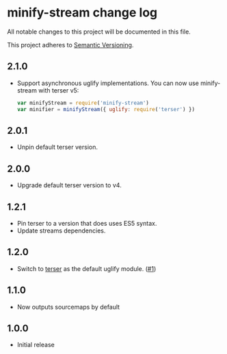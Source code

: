 # minify-stream change log

All notable changes to this project will be documented in this file.

This project adheres to [Semantic Versioning](http://semver.org/).

## 2.1.0
* Support asynchronous uglify implementations.
  You can now use minify-stream with terser v5:
  ```js
  var minifyStream = require('minify-stream')
  var minifier = minifyStream({ uglify: require('terser') })
  ```

## 2.0.1
* Unpin default terser version.

## 2.0.0
* Upgrade default terser version to v4.

## 1.2.1
* Pin terser to a version that does uses ES5 syntax.
* Update streams dependencies.

## 1.2.0
* Switch to [terser](https://github.com/fabiosantoscode/terser) as the default uglify module. ([#1](https://github.com/goto-bus-stop/minify-stream/pull/1))

## 1.1.0
* Now outputs sourcemaps by default

## 1.0.0
* Initial release
